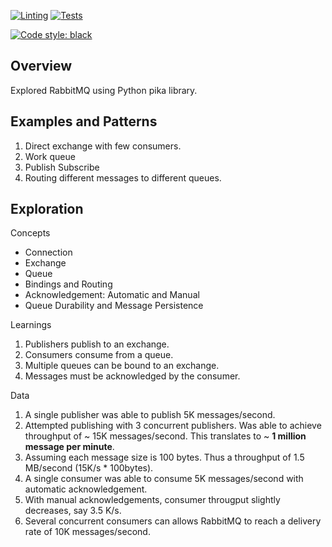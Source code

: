 [![Linting](https://github.com/akshar-raaj/rabbitmq/actions/workflows/lint.yml/badge.svg)](https://github.com/akshar-raaj/rabbitmq/actions/workflows/lint.yml)
[![Tests](https://github.com/akshar-raaj/rabbitmq/actions/workflows/tests.yml/badge.svg)](https://github.com/akshar-raaj/rabbitmq/actions/workflows/tests.yml)

[![Code style: black](https://img.shields.io/badge/code%20style-black-000000.svg)](https://github.com/psf/black)

## Overview

Explored RabbitMQ using Python pika library.

## Examples and Patterns
1. Direct exchange with few consumers.
2. Work queue
3. Publish Subscribe
4. Routing different messages to different queues.

## Exploration

Concepts
- Connection
- Exchange
- Queue
- Bindings and Routing
- Acknowledgement: Automatic and Manual
- Queue Durability and Message Persistence

Learnings
1. Publishers publish to an exchange.
2. Consumers consume from a queue.
3. Multiple queues can be bound to an exchange.
4. Messages must be acknowledged by the consumer.

Data
1. A single publisher was able to publish 5K messages/second.
2. Attempted publishing with 3 concurrent publishers. Was able to achieve throughput of ~ 15K messages/second.
   This translates to ~ **1 million message per minute**.
3. Assuming each message size is 100 bytes. Thus a throughput of 1.5 MB/second (15K/s * 100bytes).
4. A single consumer was able to consume 5K messages/second with automatic acknowledgement.
5. With manual acknowledgements, consumer througput slightly decreases, say 3.5 K/s.
6. Several concurrent consumers can allows RabbitMQ to reach a delivery rate of 10K messages/second.
